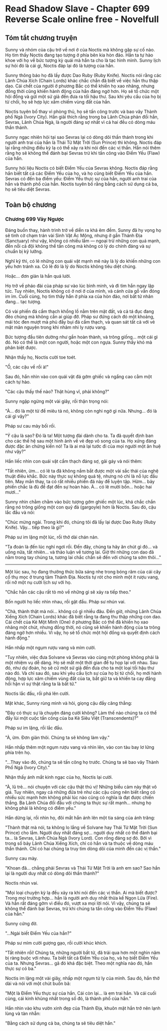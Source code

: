 # Read Shadow Slave - Chapter 699 Reverse Scale online free - Novelfull

## Tóm tắt chương truyện

Sunny và nhóm của cậu trở về nơi ở của Noctis mà không gặp sự cố nào. Họ tìm thấy Noctis đang tạo tượng ở phía bên kia hòn đảo. Hắn ta tự hào khoe với họ về bức tượng kỳ quái mà hắn ta cho là tạc hình mình. Sunny lịch sự hỏi đó là cái gì, Noctis đáp lại đó là tượng của hắn.

Sunny thông báo họ đã lấy được Dao Ruby (Ruby Knife). Noctis nói rằng các Lãnh Chúa Xích (Chain Lords) khác chắc chắn đã biết về việc hắn thu thập dao. Cái chết của người ở phương Bắc có thể khiến họ xao nhãng, nhưng đồng thời cũng khiến hành động của hắn đáng ngờ hơn. Họ sẽ tổ chức một hội đồng và gửi một sứ giả đến đưa ra tối hậu thư. Sau khi yêu cầu của họ bị từ chối, họ sẽ hợp lực xâm chiếm vùng đất của hắn.

Noctis tuyên bố thay vì phòng thủ, họ sẽ tấn công trước và bao vây Thành phố Ngà (Ivory City). Hắn giải thích rằng trong ba Lãnh Chúa phản đối hắn, Sevras, Lãnh Chúa Ngà, là người đáng sợ nhất vì cả hai đều có dòng máu thần thánh.

Sunny ngạc nhiên hỏi tại sao Sevras lại có dòng dõi thần thánh trong khi người anh trai của hắn là Thái Tử Mặt Trời (Sun Prince) thì không. Noctis đáp lại rằng những điều kỳ lạ có thể xảy ra khi nói đến các vị thần. Hắn nói thêm rằng họ sẽ không thể đánh bại Sevras trừ khi tấn công vào Điểm Yếu (Flaw) của hắn.

Sunny hỏi liệu Noctis có biết Điểm Yếu của Sevras không. Noctis đáp rằng hắn biết tất cả các Điểm Yếu của họ, và họ cũng biết Điểm Yếu của hắn. Sevras có đến ba điểm yếu: Điểm Yếu thực sự của hắn, người anh trai của hắn và thành phố của hắn. Noctis tuyên bố rằng bằng cách sử dụng cả ba, họ sẽ tiêu diệt Sevras.

## Toàn bộ chương

### Chương 699 Vảy Ngược

Đáng buồn thay, hành trình trở về diễn ra khá êm đềm. Sunny đã hy vọng họ sẽ tình cờ chạm trán vài Sinh Vật Ác Mộng, nhưng ở gần Thánh Địa (Sanctuary) như vậy, không có nhiều lắm — ngoại trừ những con quá mạnh, đến nỗi cả đội không thể tấn công mà không có lý do chính đáng và sự chuẩn bị kỹ lưỡng.

Nghĩ kỹ thì, có lẽ những con quái vật mạnh mẽ này là lý do khiến những con yếu hơn tránh xa. Có lẽ đó là lý do Noctis không tiêu diệt chúng.

Hoặc… đơn giản là hắn quá lười.

Họ trở về pháo đài của pháp sư vào lúc bình minh, và đi tìm hắn ngay lập tức. Tuy nhiên, Noctis không có ở nơi ở của mình, và cánh cửa gỗ vẫn đóng im ỉm. Cuối cùng, họ tìm thấy hắn ở phía xa của hòn đảo, nơi bất tử nhân đang… tạc tượng.

Có vài phiến đá cẩm thạch khổng lồ nằm trên mặt đất, và cả tá đục đang đẽo chúng mà không cần ai giúp đỡ. Pháp sư đứng cách đó một khoảng, mái tóc đen mượt mà phủ đầy bụi đá cẩm thạch, và quan sát tất cả với vẻ mặt mãn nguyện trong khi nhâm nhi ly rượu vang.

Bức tượng đầu tiên dường như gần hoàn thành, và trông giống… một cái gì đó. Nó có thể là một con người, hoặc một con ngựa. Sunny thấy khó mà phân biệt được.

Nhận thấy họ, Noctis cười toe toét.

"Ồ, các cậu về rồi à!"

Sau đó, hắn nhìn vào con quái vật đá gớm ghiếc và ngẩng cao cằm một cách tự hào.

"Các cậu thấy thế nào? Thật hùng vĩ, phải không?"

Sunny ngập ngừng một vài giây, rồi thận trọng nói:

"À… đó là một từ để miêu tả nó, không còn nghi ngờ gì nữa. Nhưng… đó là cái gì vậy?"

Pháp sư cau mày bối rối.

"Ý cậu là sao? Đó là ta! Một tượng đài dành cho ta. Ta đã quyết định ban cho các thế hệ sau một hình ảnh về vẻ đẹp vô song của ta. Họ xứng đáng được đặc ân chứng kiến nó! Ta là ai mà lại tước đi của mọi người một ân huệ như vậy?"

Hắn liếc nhìn con quái vật cẩm thạch đáng sợ, gãi gáy và nói thêm:

"Tất nhiên, ừm… có lẽ ta đã không nắm bắt được một vài sắc thái của nghệ thuật điêu khắc. Bức này thực sự không quá tệ, nhưng nó chỉ là nỗ lực đầu tiên. May mắn thay, ta có rất nhiều phiến đá này để luyện tập. Hừm… bảy phiến chắc là đủ để đạt đến sự hoàn hảo. À… có lẽ mười bốn… hoặc hai mươi..."

Sunny nhìn chằm chằm vào bức tượng gớm ghiếc một lúc, khá chắc chắn rằng nó trông giống một con quỷ đá (gargoyle) hơn là Noctis. Sau đó, cậu lắc đầu và nói:

"Chúc mừng ngài. Trong khi đó, chúng tôi đã lấy lại được Dao Ruby (Ruby Knife). Vậy… tiếp theo là gì?"

Pháp sư im lặng một lúc, rồi thở dài chán nản.

"Ta đoán là đến lúc nghỉ ngơi rồi. Đến đây, chúng ta hãy ăn chút gì đó… và uống nữa, tất nhiên… và thảo luận về tương lai. Giờ thì những con dao đã nằm trong tay chúng ta, tương lai chắc chắn sẽ đến với chúng ta sớm thôi..."

***

Một lúc sau, họ đang thưởng thức bữa sáng nhẹ trong bóng râm của cái cây cổ thụ mọc ở trung tâm Thánh Địa. Noctis tự rót cho mình một ít rượu vang, rồi nở một nụ cười lịch sự với họ.

"Chắc hẳn các cậu rất tò mò về những gì sẽ xảy ra tiếp theo."

Bốn người họ liếc nhìn nhau, rồi gật đầu. Pháp sư nhún vai.

"Chà, thành thật mà nói… không có gì nhiều đâu. Đến giờ, những Lãnh Chúa Xiềng Xích (Chain Lords) khác đã biết rằng ta đang thu thập những con dao. Cái chết của Kẻ Một Mình (One) ở phương Bắc có thể đã khiến họ xao nhãng một chút, nhưng đồng thời, nó cũng sẽ khiến hành động của ta trông đáng ngờ hơn nhiều. Vì vậy, họ sẽ tổ chức một hội đồng và quyết định cách hành động."

Hắn nhấp một ngụm rượu vang và mỉm cười.

"Tuy nhiên, việc đưa Solvane và Sevras vào cùng một phòng không phải là một nhiệm vụ dễ dàng. Họ sẽ mất một thời gian để tụ họp lại với nhau. Sau đó, như dự đoán, họ sẽ cử một sứ giả đến đưa cho ta một loại tối hậu thư nào đó. Và chỉ sau đó, sau khi yêu cầu lịch sự của họ bị từ chối, họ mới hành động, hợp lực xâm chiếm vùng đất của ta, bắt giữ ta và khiến ta cay đắng hối hận vì sự thật rằng ta là bất tử."

Noctis lắc đầu, rồi phá lên cười.

Mặt khác, Sunny rùng mình và hỏi, giọng cậu đầy căng thẳng:

"Đây có thực sự là chuyện đáng cười không? Làm thế nào chúng ta có thể đẩy lùi một cuộc tấn công của ba Kẻ Siêu Việt (Transcendents)?"

Pháp sư im lặng, rồi lắc đầu.

"À, ừm. Đơn giản thôi. Chúng ta sẽ không làm vậy."

Hắn nhấp thêm một ngụm rượu vang và nhìn lên, vào con tàu bay lơ lửng phía trên họ.

"...Thay vào đó, chúng ta sẽ tấn công họ trước. Chúng ta sẽ bao vây Thành Phố Ngà (Ivory City)."

Nhận thấy ánh mắt kinh ngạc của họ, Noctis lại cười.

"À, lũ trẻ… nói chuyện với các cậu thật thú vị! Những biểu cảm này thật vô giá. Tuy nhiên, ngay cả những đứa trẻ như các cậu cũng nên biết rằng có nhiều sức mạnh hơn không phải lúc nào cũng có nghĩa là đạt được chiến thắng. Ba Lãnh Chúa đối đầu với chúng ta thực sự rất mạnh… nhưng họ không phải là không có điểm yếu."

Hắn dừng lại, rồi nhìn họ, đôi mắt hắn ánh lên một tia sáng của ánh trăng:

"Thành thật mà nói, ta không lo lắng về Solvane hay Thái Tử Mặt Trời (Sun Prince) cho lắm. Người duy nhất đáng sợ… người duy nhất có thể đánh bại ta… là Sevras, Lãnh Chúa Ngà (Ivory Lord). Con rồng đáng sợ đó. Bởi vì trong số bảy Lãnh Chúa Xiềng Xích, chỉ có hắn và ta thuộc về dòng máu thần thánh. Chỉ có hai chúng ta truy tìm dòng dõi của mình đến các vị thần."

Sunny cau mày.

"Khoan đã… chẳng phải Sevras và Thái Tử Mặt Trời là anh em sao? Sao hắn lại là người duy nhất có dòng dõi thần thánh?"

Noctis nhún vai.

"Mọi loại chuyện kỳ lạ đều xảy ra khi nói đến các vị thần. Ai mà biết được? Trong mọi trường hợp… hắn là người anh duy nhất thừa kế Ngọn Lửa (Fire). Và hắn rất đáng gờm vì điều đó, vượt xa mọi lời nói. Vì vậy, chúng ta sẽ không thể đánh bại Sevras, trừ khi chúng ta tấn công vào Điểm Yếu (Flaw) của hắn."

Sunny cứng đờ.

"...Ngài biết Điểm Yếu của hắn?"

Pháp sư mỉm cười gượng gạo, rồi cười khúc khích.

"Tất nhiên rồi! Chúng ta, những người bất tử, đã trải qua hơn một nghìn năm bị ràng buộc với nhau. Ta biết tất cả Điểm Yếu của họ, và họ biết Điểm Yếu của ta. Nhưng Sevras… gã đó khá đặc biệt. Theo một nghĩa nào đó, hắn thực sự có ba."

Noctis im lặng một vài giây, nhấp một ngụm từ ly của mình. Sau đó, hắn thở dài và nói với một chút buồn bã:

"Một là Điểm Yếu thực sự của hắn. Cái còn lại… là em trai hắn. Và cái cuối cùng, cái kinh khủng nhất trong số đó, là thành phố của hắn."

Hắn nhìn vào khu vườn xinh đẹp của Thánh Địa, khuôn mặt hắn trở nên lạnh lùng và tàn nhẫn:

"Bằng cách sử dụng cả ba, chúng ta sẽ tiêu diệt hắn."